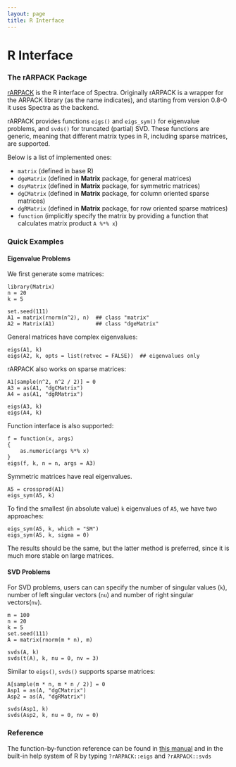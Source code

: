 ```yaml
---
layout: page
title: R Interface
---
```


# R Interface

### The rARPACK Package

[rARPACK](http://cran.r-project.org/package=rARPACK) is the R interface of Spectra.
Originally rARPACK is a wrapper for the ARPACK library (as the name indicates),
and starting from version 0.8-0 it uses Spectra as the backend.

rARPACK provides functions `eigs()` and `eigs_sym()` for eigenvalue problems,
and `svds()` for truncated (partial) SVD. These functions are generic, meaning
that different matrix types in R, including sparse matrices, are supported.

Below is a list of implemented ones:

- `matrix` (defined in base R)
- `dgeMatrix` (defined in **Matrix** package, for general matrices)
- `dsyMatrix` (defined in **Matrix** package, for symmetric matrices)
- `dgCMatrix` (defined in **Matrix** package, for column oriented sparse matrices)
- `dgRMatrix` (defined in **Matrix** package, for row oriented sparse matrices)
- `function` (implicitly specify the matrix by providing a function that calculates matrix product `A %*% x`)

### Quick Examples

<h4><span class="label label-success">Eigenvalue Problems</span></h4>

We first generate some matrices:

<pre><code class="r">library(Matrix)
n = 20
k = 5

set.seed(111)
A1 = matrix(rnorm(n^2), n)  ## class "matrix"
A2 = Matrix(A1)             ## class "dgeMatrix"
</code></pre>

General matrices have complex eigenvalues:

<pre><code class="r">eigs(A1, k)
eigs(A2, k, opts = list(retvec = FALSE))  ## eigenvalues only
</code></pre>

rARPACK also works on sparse matrices:

<pre><code class="r">A1[sample(n^2, n^2 / 2)] = 0
A3 = as(A1, "dgCMatrix")
A4 = as(A1, "dgRMatrix")

eigs(A3, k)
eigs(A4, k)
</code></pre>

Function interface is also supported:

<pre><code class="r">f = function(x, args)
{
    as.numeric(args %*% x)
}
eigs(f, k, n = n, args = A3)
</code></pre>

Symmetric matrices have real eigenvalues.

<pre><code class="r">A5 = crossprod(A1)
eigs_sym(A5, k)
</code></pre>

To find the smallest (in absolute value) `k` eigenvalues of `A5`,
we have two approaches:

<pre><code class="r">eigs_sym(A5, k, which = "SM")
eigs_sym(A5, k, sigma = 0)
</code></pre>

The results should be the same, but the latter method is preferred, since
it is much more stable on large matrices.

<h4><span class="label label-success">SVD Problems</span></h4>

For SVD problems, users can can specify the number of singular values
(`k`), number of left singular vectors (`nu`) and number of right
singular vectors(`nv`).

<pre><code class="r">m = 100
n = 20
k = 5
set.seed(111)
A = matrix(rnorm(m * n), m)

svds(A, k)
svds(t(A), k, nu = 0, nv = 3)
</code></pre>

Similar to `eigs()`, `svds()` supports sparse matrices:

<pre><code class="r">A[sample(m * n, m * n / 2)] = 0
Asp1 = as(A, "dgCMatrix")
Asp2 = as(A, "dgRMatrix")

svds(Asp1, k)
svds(Asp2, k, nu = 0, nv = 0)
</code></pre>

### Reference

The function-by-function reference can be found in
[this manual](https://cran.r-project.org/web/packages/rARPACK/rARPACK.pdf)
and in the built-in help system of R by typing `?rARPACK::eigs` and
`?rARPACK::svds`
